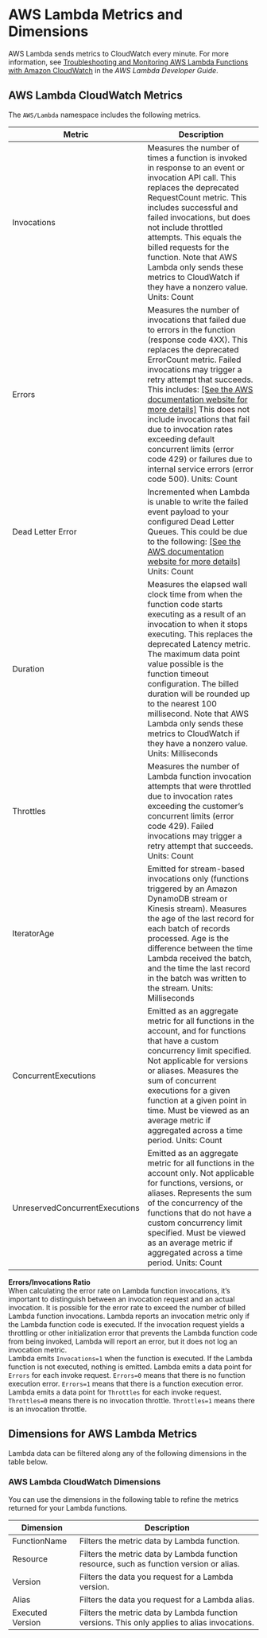 # AWS Lambda Metrics and Dimensions<a name="lam-metricscollected"></a>

AWS Lambda sends metrics to CloudWatch every minute\. For more information, see [Troubleshooting and Monitoring AWS Lambda Functions with Amazon CloudWatch](https://docs.aws.amazon.com/lambda/latest/dg/monitoring-functions.html) in the *AWS Lambda Developer Guide*\.

## AWS Lambda CloudWatch Metrics<a name="lambda-cloudwatch-metrics"></a>

The `AWS/Lambda` namespace includes the following metrics\.


| Metric | Description | 
| --- | --- | 
|  Invocations |  Measures the number of times a function is invoked in response to an event or invocation API call\. This replaces the deprecated RequestCount metric\. This includes successful and failed invocations, but does not include throttled attempts\. This equals the billed requests for the function\. Note that AWS Lambda only sends these metrics to CloudWatch if they have a nonzero value\. Units: Count  | 
| Errors |  Measures the number of invocations that failed due to errors in the function \(response code 4XX\)\. This replaces the deprecated ErrorCount metric\. Failed invocations may trigger a retry attempt that succeeds\. This includes: [\[See the AWS documentation website for more details\]](http://docs.aws.amazon.com/AmazonCloudWatch/latest/monitoring/lam-metricscollected.html) This does not include invocations that fail due to invocation rates exceeding default concurrent limits \(error code 429\) or failures due to internal service errors \(error code 500\)\. Units: Count  | 
| Dead Letter Error |  Incremented when Lambda is unable to write the failed event payload to your configured Dead Letter Queues\. This could be due to the following: [\[See the AWS documentation website for more details\]](http://docs.aws.amazon.com/AmazonCloudWatch/latest/monitoring/lam-metricscollected.html) Units: Count  | 
| Duration |  Measures the elapsed wall clock time from when the function code starts executing as a result of an invocation to when it stops executing\. This replaces the deprecated Latency metric\. The maximum data point value possible is the function timeout configuration\. The billed duration will be rounded up to the nearest 100 millisecond\. Note that AWS Lambda only sends these metrics to CloudWatch if they have a nonzero value\. Units: Milliseconds  | 
|  Throttles  |  Measures the number of Lambda function invocation attempts that were throttled due to invocation rates exceeding the customer’s concurrent limits \(error code 429\)\. Failed invocations may trigger a retry attempt that succeeds\.  Units: Count  | 
|  IteratorAge |  Emitted for stream\-based invocations only \(functions triggered by an Amazon DynamoDB stream or Kinesis stream\)\. Measures the age of the last record for each batch of records processed\. Age is the difference between the time Lambda received the batch, and the time the last record in the batch was written to the stream\. Units: Milliseconds  | 
| ConcurrentExecutions  |  Emitted as an aggregate metric for all functions in the account, and for functions that have a custom concurrency limit specified\. Not applicable for versions or aliases\. Measures the sum of concurrent executions for a given function at a given point in time\. Must be viewed as an average metric if aggregated across a time period\.  Units: Count  | 
| UnreservedConcurrentExecutions |  Emitted as an aggregate metric for all functions in the account only\. Not applicable for functions, versions, or aliases\. Represents the sum of the concurrency of the functions that do not have a custom concurrency limit specified\. Must be viewed as an average metric if aggregated across a time period\.  Units: Count | 

**Errors/Invocations Ratio**  
When calculating the error rate on Lambda function invocations, it’s important to distinguish between an invocation request and an actual invocation\. It is possible for the error rate to exceed the number of billed Lambda function invocations\. Lambda reports an invocation metric only if the Lambda function code is executed\. If the invocation request yields a throttling or other initialization error that prevents the Lambda function code from being invoked, Lambda will report an error, but it does not log an invocation metric\.  
Lambda emits `Invocations=1` when the function is executed\. If the Lambda function is not executed, nothing is emitted\.
Lambda emits a data point for `Errors` for each invoke request\. `Errors=0` means that there is no function execution error\. `Errors=1` means that there is a function execution error\.
Lambda emits a data point for `Throttles` for each invoke request\. `Throttles=0` means there is no invocation throttle\. `Throttles=1` means there is an invocation throttle\.

## Dimensions for AWS Lambda Metrics<a name="lam-metric-dimensions"></a>

Lambda data can be filtered along any of the following dimensions in the table below\.

### AWS Lambda CloudWatch Dimensions<a name="lambda-cloudwatch-dimensions"></a>

You can use the dimensions in the following table to refine the metrics returned for your Lambda functions\. 


| Dimension | Description | 
| --- | --- | 
| FunctionName |  Filters the metric data by Lambda function\.  | 
| Resource |  Filters the metric data by Lambda function resource, such as function version or alias\.  | 
| Version |  Filters the data you request for a Lambda version\.  | 
| Alias |  Filters the data you request for a Lambda alias\.  | 
| Executed Version |  Filters the metric data by Lambda function versions\. This only applies to alias invocations\.  | 